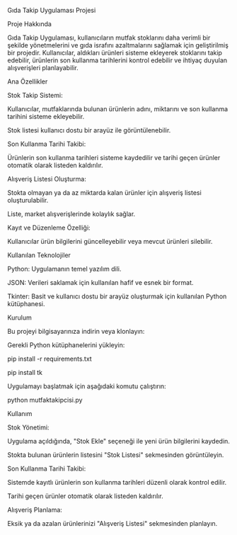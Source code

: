 Gıda Takip Uygulaması Projesi

Proje Hakkında

Gıda Takip Uygulaması, kullanıcıların mutfak stoklarını daha verimli bir şekilde yönetmelerini ve gıda israfını azaltmalarını sağlamak için geliştirilmiş bir projedir. Kullanıcılar, aldıkları ürünleri sisteme ekleyerek stoklarını takip edebilir, ürünlerin son kullanma tarihlerini kontrol edebilir ve ihtiyaç duyulan alışverişleri planlayabilir.

Ana Özellikler

Stok Takip Sistemi:

Kullanıcılar, mutfaklarında bulunan ürünlerin adını, miktarını ve son kullanma tarihini sisteme ekleyebilir.

Stok listesi kullanıcı dostu bir arayüz ile görüntülenebilir.

Son Kullanma Tarihi Takibi:

Ürünlerin son kullanma tarihleri sisteme kaydedilir ve tarihi geçen ürünler otomatik olarak listeden kaldırılır.

Alışveriş Listesi Oluşturma:

Stokta olmayan ya da az miktarda kalan ürünler için alışveriş listesi oluşturulabilir.

Liste, market alışverişlerinde kolaylık sağlar.

Kayıt ve Düzenleme Özelliği:

Kullanıcılar ürün bilgilerini güncelleyebilir veya mevcut ürünleri silebilir.

Kullanılan Teknolojiler

Python: Uygulamanın temel yazılım dili.

JSON: Verileri saklamak için kullanılan hafif ve esnek bir format.

Tkinter: Basit ve kullanıcı dostu bir arayüz oluşturmak için kullanılan Python kütüphanesi.

Kurulum

Bu projeyi bilgisayarınıza indirin veya klonlayın:

Gerekli Python kütüphanelerini yükleyin:

pip install -r requirements.txt

pip install tk

Uygulamayı başlatmak için aşağıdaki komutu çalıştırın:

python mutfaktakipcisi.py

Kullanım

Stok Yönetimi:

Uygulama açıldığında, "Stok Ekle" seçeneği ile yeni ürün bilgilerini kaydedin.

Stokta bulunan ürünlerin listesini "Stok Listesi" sekmesinden görüntüleyin.

Son Kullanma Tarihi Takibi:

Sistemde kayıtlı ürünlerin son kullanma tarihleri düzenli olarak kontrol edilir.

Tarihi geçen ürünler otomatik olarak listeden kaldırılır.

Alışveriş Planlama:

Eksik ya da azalan ürünlerinizi "Alışveriş Listesi" sekmesinden planlayın.


